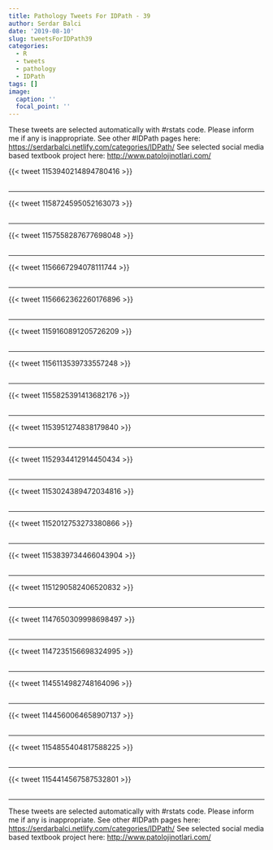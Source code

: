 ```yaml
---
title: Pathology Tweets For IDPath - 39
author: Serdar Balci
date: '2019-08-10'
slug: tweetsForIDPath39
categories:
  - R
  - tweets
  - pathology
  - IDPath
tags: []
image:
  caption: ''
  focal_point: ''
---
```



These tweets are selected automatically with #rstats code. Please inform me if any is inappropriate.
See other #IDPath pages here: https://serdarbalci.netlify.com/categories/IDPath/ 
See selected social media based textbook project here: http://www.patolojinotlari.com/

{{< tweet 1153940214894780416 >}}
<br>
<br>
<hr>
{{< tweet 1158724595052163073 >}}
<br>
<br>
<hr>
{{< tweet 1157558287677698048 >}}
<br>
<br>
<hr>
{{< tweet 1156667294078111744 >}}
<br>
<br>
<hr>
{{< tweet 1156662362260176896 >}}
<br>
<br>
<hr>
{{< tweet 1159160891205726209 >}}
<br>
<br>
<hr>
{{< tweet 1156113539733557248 >}}
<br>
<br>
<hr>
{{< tweet 1155825391413682176 >}}
<br>
<br>
<hr>
{{< tweet 1153951274838179840 >}}
<br>
<br>
<hr>
{{< tweet 1152934412914450434 >}}
<br>
<br>
<hr>
{{< tweet 1153024389472034816 >}}
<br>
<br>
<hr>
{{< tweet 1152012753273380866 >}}
<br>
<br>
<hr>
{{< tweet 1153839734466043904 >}}
<br>
<br>
<hr>
{{< tweet 1151290582406520832 >}}
<br>
<br>
<hr>
{{< tweet 1147650309998698497 >}}
<br>
<br>
<hr>
{{< tweet 1147235156698324995 >}}
<br>
<br>
<hr>
{{< tweet 1145514982748164096 >}}
<br>
<br>
<hr>
{{< tweet 1144560064658907137 >}}
<br>
<br>
<hr>
{{< tweet 1154855404817588225 >}}
<br>
<br>
<hr>
{{< tweet 1154414567587532801 >}}
<br>
<br>
<hr>


These tweets are selected automatically with #rstats code. Please inform me if any is inappropriate.
See other #IDPath pages here: https://serdarbalci.netlify.com/categories/IDPath/ 
See selected social media based textbook project here: http://www.patolojinotlari.com/
